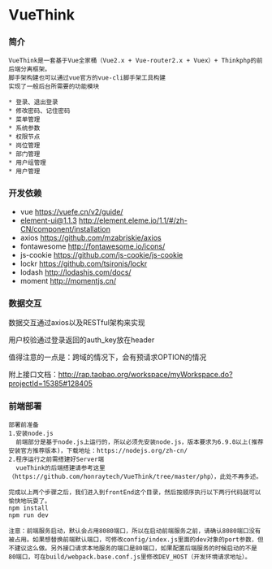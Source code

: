 # VueThink
### 简介
```
VueThink是一套基于Vue全家桶（Vue2.x + Vue-router2.x + Vuex）+ Thinkphp的前后端分离框架。
脚手架构建也可以通过vue官方的vue-cli脚手架工具构建
实现了一般后台所需要的功能模块

* 登录、退出登录
* 修改密码、记住密码
* 菜单管理
* 系统参数
* 权限节点
* 岗位管理
* 部门管理
* 用户组管理
* 用户管理
```

### 开发依赖
* vue <https://vuefe.cn/v2/guide/>
* element-ui@1.1.3  <http://element.eleme.io/1.1/#/zh-CN/component/installation>
* axios  <https://github.com/mzabriskie/axios>
* fontawesome <http://fontawesome.io/icons/>
* js-cookie  <https://github.com/js-cookie/js-cookie>
* lockr  <https://github.com/tsironis/lockr>
* lodash  <http://lodashjs.com/docs/>
* moment  <http://momentjs.cn/>


### 数据交互
数据交互通过axios以及RESTful架构来实现

用户校验通过登录返回的auth_key放在header

值得注意的一点是：跨域的情况下，会有预请求OPTION的情况

附上接口文档：<http://rap.taobao.org/workspace/myWorkspace.do?projectId=15385#128405>


### 前端部署
```
部署前准备
1.安装node.js
  前端部分是基于node.js上运行的，所以必须先安装node.js，版本要求为6.9.0以上(推荐安装官方推荐版本)，下载地址：https://nodejs.org/zh-cn/
2.程序运行之前需搭建好Server端
  vueThink的后端搭建请参考这里（https://github.com/honraytech/VueThink/tree/master/php），此处不再多述。
  
完成以上两个步骤之后，我们进入到frontEnd这个目录，然后按顺序执行以下两行代码就可以愉快地玩耍了。
npm install
npm run dev

注意：前端服务启动，默认会占用8080端口，所以在启动前端服务之前，请确认8080端口没有被占用。如果想替换前端默认端口，可修改config/index.js里面的dev对象的port参数，但不建议这么做。另外接口请求本地服务的端口是80端口，如果配置后端服务的时候启动的不是80端口，可在build/webpack.base.conf.js里修改DEV_HOST（开发环境请求地址）。
```
